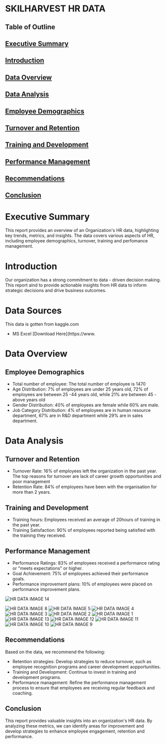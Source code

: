 # SKILHARVEST HR DATA
## Table of Outline
## [Executive Summary](executive-summary)
## [Introduction](introduction)
## [Data Overview](data-overview)
## [Data Analysis](data-analysis) 
## [Employee Demographics](employee-demographics)
## [Turnover and Retention](turnover-and-retention)
## [Training and Development](training-and-development)
## [Performance Management](performance-management)
## [Recommendations](recommendations)
## [Conclusion](conclusion)

# Executive Summary 
This report provides an overview of an Organization's HR data, highlighting key trends, metrics, and insights.  The data covers various aspects of HR, including employee demographics, turnover, training and perfomance management.
# Introduction
Our organization has a strong commitment to data - driven decision making. This report aind to provide actionable insights from HR data to inform strategic decisions and drive business outcomes. 
# Data Sources
This data is gotten from kaggle.com
- MS Excel [Download Here](https://www.

# Data Overview 
## Employee Demographics
- Total number of employee: The total number of employee is 1470
- Age Distribution: 7% of employees are under 25 years old, 72% of employees are between 25 -44 years old, while 21% are between 45 - above years old
- Gender Distribution: 40% of employees are female while 60% are male.
- Job Category Distribution: 4% of employees are in human resource department, 67% are in R&D department while 29% are in sales department.
  
# Data Analysis 
## Turnover and Retention
- Turnover Rate: 16% of employees left the organization in the past year. The top reasons for turnover are lack of career growth opportunities and poor management 
- Retention Rate: 84% of employees have been with the organisation for more than 2 years.

## Training and Development
- Training hours: Employees received an average of 20hours of training in the past year.
- Training Satisfaction: 90% of employees reported being satisfied with the training they received.

## Performance Management
- Performance Ratings: 83%  of employees received a performance rating or "meets expectations" or higher.
- Goal Achievement: 75% of employees achieved their performance goals.
- Performance improvement plans: 10% of employees were placed on performance improvement plans.

![HR DATA IMAGE 14](https://github.com/user-attachments/assets/654819ca-fce1-466a-b8f2-378ac6e4b39d)

![HR DATA IMAGE 8](https://github.com/user-attachments/assets/8d711e67-b012-4ba9-bf43-f10ee1dce302)
![HR DATA IMAGE 5](https://github.com/user-attachments/assets/ed77237f-b975-4652-8678-1c6a652f8a50)
![HR DATA IMAGE 4](https://github.com/user-attachments/assets/83588fd2-e689-4698-b575-f308901e4a0f)
![HR DATA IMAGE 3](https://github.com/user-attachments/assets/06efd21b-1831-4536-9fb7-df03e4413938)
![HR DATA IMAGE 2](https://github.com/user-attachments/assets/2cd29a56-93b9-46fa-888c-401d19c9fd74)
![HR DATA IMAGE 1](https://github.com/user-attachments/assets/019a4d73-4153-41b1-a8dc-40d2d3a9fcd0)
![HR DATA IMAGE 13](https://github.com/user-attachments/assets/cc842059-0dc2-4282-9820-eb7bfc3aca80)
![HR DATA IMAGE 12](https://github.com/user-attachments/assets/e2c9cd7b-bbc6-4cd6-999e-10e666852b4d)
![HR DATA IMAGE 11](https://github.com/user-attachments/assets/cd42e380-5447-40c5-84aa-e5441a437415)
![HR DATA IMAGE 10](https://github.com/user-attachments/assets/0670c47b-b6a8-4538-aef8-b94937075a75)
![HR DATA IMAGE 9](https://github.com/user-attachments/assets/c5e5e3da-f966-4e3a-a1a5-65a02c201e03)


## Recommendations
Based on the data, we recommend the following:

- Retention strategies: Develop strategies to reduce turnover, such as employee recognition programs and career development aopportunities.
- Training and Development: Continue to invest in training and development programs.
- Performance management: Refine the performance management process to ensure that employees are receiving regular feedback and coaching.

## Conclusion
This report provides valuable insights into an organization's HR data. By analyzing these metrics, we can identify areas for improvement and develop strategies to enhance employee engagement, retention and performance.


